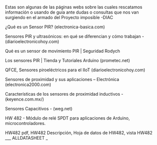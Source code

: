 Estas son algunas de las páginas webs sobre las cuales rescatamos información o usando de guía ante dudas o consultas que nos van surgiendo en el armado del Proyecto imposible -DIAC

¿Qué es un Sensor PIR? (electronica-basica.com)

Sensores PIR y ultrasónicos: en qué se diferencian y cómo trabajan - (diarioelectronicohoy.com) 

Qué es un sensor de movimiento PIR | Seguridad Rodych

Los sensores PIR | Tienda y Tutoriales Arduino (prometec.net)

QFCE, Sensores piroeléctricos para el IIoT (diarioelectronicohoy.com)

Sensores de proximidad y sus aplicaciones – Electrónica (electronica2000.com)

Características de los sensores de proximidad inductivos - (keyence.com.mx/)

Sensores Capacitivos - (weg.net)

HW 482 - Módulo de relé SPDT para aplicaciones de Arduino, microcontroladores.

HW482 pdf, HW482 Descripción, Hoja de datos de HW482, vista HW482 ___ ALLDATASHEET _
